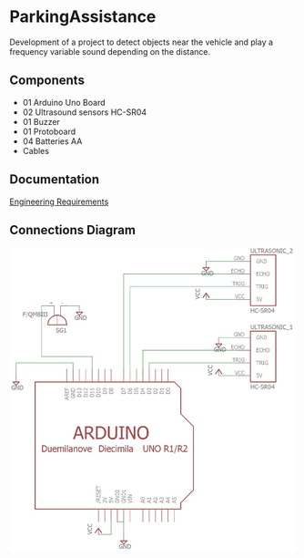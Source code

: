 # ParkingAssistance
Development of a project to detect objects near the vehicle and play a frequency variable sound depending on the distance.

## Components

* 01 Arduino Uno Board
* 02 Ultrasound sensors HC-SR04
* 01 Buzzer
* 01 Protoboard
* 04 Batteries AA
* Cables

## Documentation

[Engineering Requirements](https://github.com/Acirema/ParkingAssistance/blob/master/Parking%20Assistance.docx)

## Connections Diagram

![Connections_Diagram](/Connections_Diagram.jpg)





